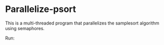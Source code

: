 # Parallelize-psort
This is a multi-threaded program that parallelizes the samplesort algorithm using semaphores.      

Run:     
